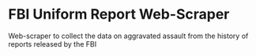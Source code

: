 # FBI Uniform Report Web-Scraper
Web-scraper to collect the data on aggravated assault from the history of reports released by the FBI
